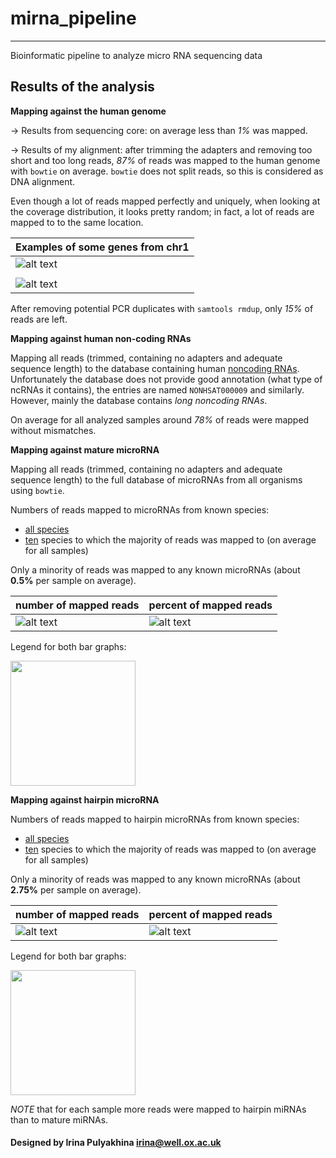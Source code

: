 # mirna_pipeline
--------------------------------------
Bioinformatic pipeline to analyze micro RNA sequencing data

## Results of the analysis

**Mapping against the human genome**

-> Results from sequencing core: on average less than *1%* was mapped.

-> Results of my alignment: after trimming the adapters and removing too short
and too long reads, *87%* of reads was mapped to the human genome with `bowtie`
on average. `bowtie` does not split reads, so this is considered as DNA alignment.

Even though a lot of reads mapped perfectly and uniquely, when looking at the coverage
distribution, it looks pretty random; in fact, a lot of reads are mapped to to the same
location.

| Examples of some genes from chr1 |
| -------------------------------- |
| ![alt text](https://github.com/jknightlab/mirna_pipeline/blob/master/example_dcaf6.png) |
| |
| ![alt text](https://github.com/jknightlab/mirna_pipeline/blob/master/example_lmna.png) |


After removing potential PCR duplicates with `samtools rmdup`, only *15%* of reads are left.

**Mapping against human non-coding RNAs**

Mapping all reads (trimmed, containing no adapters and adequate sequence length)
to the database containing human [noncoding RNAs](http://www.noncode.org/index.php).
Unfortunately the database does not provide good annotation (what type of ncRNAs it
contains), the entries are named `NONHSAT000009` and similarly. However, mainly the
database contains *long noncoding RNAs*.

On average for all analyzed samples around *78%* of reads were mapped without mismatches.




**Mapping against mature microRNA**

Mapping all reads (trimmed, containing no adapters and adequate sequence length)
to the full database of microRNAs from all organisms using `bowtie`.

Numbers of reads mapped to microRNAs from known species:
- [all species](https://github.com/jknightlab/mirna_pipeline/blob/master/mature_miRNA_all_samples_matrix_all.txt)
- [ten](https://github.com/jknightlab/mirna_pipeline/blob/master/mature_miRNA_all_samples_matrix_most_representes.txt) species to which the majority of reads was mapped to (on average for all samples)

Only a minority of reads was mapped to any known microRNAs (about **0.5%** per sample on average).

| number of mapped reads | percent of mapped reads |
| ---------------------- | ----------------------- |
| ![alt text](https://github.com/jknightlab/mirna_pipeline/blob/master/mature_miRNA_all_samples_numbers.png) | ![alt text](https://github.com/jknightlab/mirna_pipeline/blob/master/mature_miRNA_all_samples_distr.png) |

Legend for both bar graphs:

<img src="https://github.com/jknightlab/mirna_pipeline/blob/master/mature_miRNA_all_samples_legend.png" width="200">


**Mapping against hairpin microRNA**

Numbers of reads mapped to hairpin microRNAs from known species:
- [all species](https://github.com/jknightlab/mirna_pipeline/blob/master/hairpin_miRNA_all_samples_matrix_all.txt)
- [ten](https://github.com/jknightlab/mirna_pipeline/blob/master/hairpin_miRNA_all_samples_matrix_most_representes.txt) species to which the majority of reads was mapped to (on average for all samples)

Only a minority of reads was mapped to any known microRNAs (about **2.75%** per sample on average).

| number of mapped reads | percent of mapped reads |
| ---------------------- | ----------------------- |
| ![alt text](https://github.com/jknightlab/mirna_pipeline/blob/master/hairpin_miRNA_all_samples_numbers.png) | ![alt text](https://github.com/jknightlab/mirna_pipeline/blob/master/hairpin_miRNA_all_samples_distr.png) |

Legend for both bar graphs:

<img src="https://github.com/jknightlab/mirna_pipeline/blob/master/hairpin_miRNA_all_samples_legend.png" width="200">

*NOTE* that for each sample more reads were mapped to hairpin miRNAs than to mature miRNAs.




#### Designed by Irina Pulyakhina irina@well.ox.ac.uk

